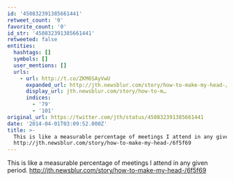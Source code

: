 ```yaml
---
id: '450832391385661441'
retweet_count: '0'
favorite_count: '0'
id_str: '450832391385661441'
retweeted: false
entities:
  hashtags: []
  symbols: []
  user_mentions: []
  urls:
    - url: http://t.co/ZKM6SAyVwU
      expanded_url: http://jth.newsblur.com/story/how-to-make-my-head-/6f5f69
      display_url: jth.newsblur.com/story/how-to-m…
      indices:
        - '79'
        - '101'
original_url: https://twitter.com/jth/status/450832391385661441
date: '2014-04-01T03:09:52.000Z'
title: >-
  This is like a measurable percentage of meetings I attend in any given period.
  http://jth.newsblur.com/story/how-to-make-my-head-/6f5f69
---
```


This is like a measurable percentage of meetings I attend in any given period. http://jth.newsblur.com/story/how-to-make-my-head-/6f5f69